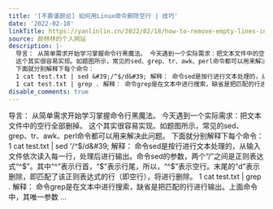 ```yaml
---
title: '[不靠谱颜论] 如何用Linux命令删除空行 | 技巧'
date: '2022-02-18'
linkTitle: https://yanlinlin.cn/2022/02/18/how-to-remove-empty-lines-in-linux/
source: 颜林林的个人网站
description: |-
  导言： 从简单需求开始学习掌握命令行黑魔法。 今天遇到一个实际需求：把文本文件中的空行全部删掉。
  这个其实很容易实现。如题图所示，常见的sed、grep、tr、awk、perl命令都可以用来解决此问题。
  下面就分别解释下每个命令：
  1 cat test.txt | sed &#39;/^$/d&#39; 解释： 命令sed是按行进行文本处理的，从输入文件依次读入每一行，处理后进行输出。命令sed的参数，两个“/”之间是正则表达式“^$”。其中“^”表示行首，“$”表示行尾，所以，“^$”表示空行。末尾的“d”表示删除，即匹配了该正则表达式的行（即空行），将进行删除。
  1 cat test.txt | grep . 解释： 命令grep是在文本中进行搜索，缺省是把匹配的行进行输出。上面命令中，其唯一参数 ...
disable_comments: true
---
```

导言： 从简单需求开始学习掌握命令行黑魔法。 今天遇到一个实际需求：把文本文件中的空行全部删掉。
这个其实很容易实现。如题图所示，常见的sed、grep、tr、awk、perl命令都可以用来解决此问题。
下面就分别解释下每个命令：
1 cat test.txt | sed &#39;/^$/d&#39; 解释： 命令sed是按行进行文本处理的，从输入文件依次读入每一行，处理后进行输出。命令sed的参数，两个“/”之间是正则表达式“^$”。其中“^”表示行首，“$”表示行尾，所以，“^$”表示空行。末尾的“d”表示删除，即匹配了该正则表达式的行（即空行），将进行删除。
1 cat test.txt | grep . 解释： 命令grep是在文本中进行搜索，缺省是把匹配的行进行输出。上面命令中，其唯一参数 ...
